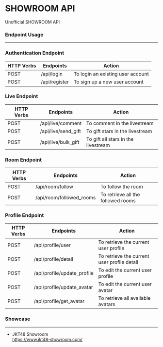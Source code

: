 # SHOWROOM API

Unofficial SHOWROOM API

### Endpoint Usage

----

### Authentication Endpoint

| HTTP Verbs | Endpoints | Action |
| --- | --- | --- |
| POST | /api/login | To login an existing user account |
| POST | /api/register | To sign up a new user account |


### Live Endpoint

| HTTP Verbs | Endpoints | Action |
| --- | --- | --- |
| POST | /api/live/comment | To comment in the livestream |
| POST | /api/live/send_gift | To gift stars in the livestream |
| POST | /api/live/bulk_gift | To gift all stars in the livestream |

### Room Endpoint

| HTTP Verbs | Endpoints | Action |
| --- | --- | --- |
| POST | /api/room/follow | To follow the room |
| POST | /api/room/followed_rooms | To retrieve all the followed rooms |

### Profile Endpoint

| HTTP Verbs | Endpoints | Action |
| --- | --- | --- |
| POST | /api/profile/user | To retrieve the current user profile |
| POST | /api/profile/detail | To retrieve the current user profile detail |
| POST | /api/profile/update_profile | To edit the current user profile |
| POST | /api/profile/update_avatar | To edit the current user avatar |
| POST | /api/profile/get_avatar | To retrieve all available avatars |


### Showcase
----

* JKT48 Showroom  
https://www.jkt48-showroom.com/

